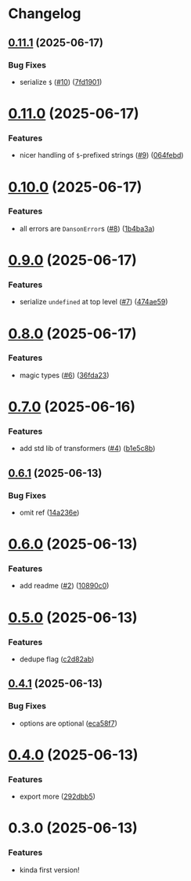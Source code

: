 # Changelog

## [0.11.1](https://github.com/KATT/danson/compare/0.11.0...0.11.1) (2025-06-17)

### Bug Fixes

- serialize `$` ([#10](https://github.com/KATT/danson/issues/10)) ([7fd1901](https://github.com/KATT/danson/commit/7fd19016be815de33dc5ff6f0330859ad9f8662c))

# [0.11.0](https://github.com/KATT/danson/compare/0.10.0...0.11.0) (2025-06-17)

### Features

- nicer handling of `$`-prefixed strings ([#9](https://github.com/KATT/danson/issues/9)) ([064febd](https://github.com/KATT/danson/commit/064febd3786da1c904874609a1d77129a5b83756))

# [0.10.0](https://github.com/KATT/danson/compare/0.9.0...0.10.0) (2025-06-17)

### Features

- all errors are `DansonError`s ([#8](https://github.com/KATT/danson/issues/8)) ([1b4ba3a](https://github.com/KATT/danson/commit/1b4ba3a30552e90995286d04c5f2382f58fec4d9))

# [0.9.0](https://github.com/KATT/danson/compare/0.8.0...0.9.0) (2025-06-17)

### Features

- serialize `undefined` at top level ([#7](https://github.com/KATT/danson/issues/7)) ([474ae59](https://github.com/KATT/danson/commit/474ae59456174c4f7f18745da79da0210503b8bd))

# [0.8.0](https://github.com/KATT/danson/compare/0.7.0...0.8.0) (2025-06-17)

### Features

- magic types ([#6](https://github.com/KATT/danson/issues/6)) ([36fda23](https://github.com/KATT/danson/commit/36fda23886e044506706dc5e923eea50deafff60))

# [0.7.0](https://github.com/KATT/danson/compare/0.6.1...0.7.0) (2025-06-16)

### Features

- add std lib of transformers ([#4](https://github.com/KATT/danson/issues/4)) ([b1e5c8b](https://github.com/KATT/danson/commit/b1e5c8b632d5cb61657a0b8c7978bb580c5a4115))

## [0.6.1](https://github.com/KATT/danson/compare/0.6.0...0.6.1) (2025-06-13)

### Bug Fixes

- omit ref ([14a236e](https://github.com/KATT/danson/commit/14a236e4501429c9cf343b3f314fedb44014ea53))

# [0.6.0](https://github.com/KATT/danson/compare/0.5.0...0.6.0) (2025-06-13)

### Features

- add readme ([#2](https://github.com/KATT/danson/issues/2)) ([10890c0](https://github.com/KATT/danson/commit/10890c0ab712db21a89716ed6ca77bc1ef56f01d))

# [0.5.0](https://github.com/KATT/danson/compare/0.4.1...0.5.0) (2025-06-13)

### Features

- dedupe flag ([c2d82ab](https://github.com/KATT/danson/commit/c2d82abdce251d18b807062807fcc50f2c2578c6))

## [0.4.1](https://github.com/KATT/danson/compare/0.4.0...0.4.1) (2025-06-13)

### Bug Fixes

- options are optional ([eca58f7](https://github.com/KATT/danson/commit/eca58f7124089fee33425fd771e2d8ade8369f17))

# [0.4.0](https://github.com/KATT/danson/compare/0.3.0...0.4.0) (2025-06-13)

### Features

- export more ([292dbb5](https://github.com/KATT/danson/commit/292dbb5f1f4abcf532b9748bf94c4737a986c46c))

# 0.3.0 (2025-06-13)

### Features

- kinda first version!
